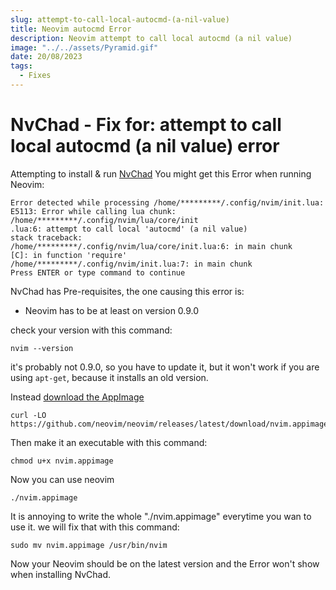 ```yaml
---
slug: attempt-to-call-local-autocmd-(a-nil-value)
title: Neovim autocmd Error
description: Neovim attempt to call local autocmd (a nil value)
image: "../../assets/Pyramid.gif"
date: 20/08/2023
tags:
  - Fixes
---
```


# NvChad - Fix for: attempt to call local autocmd (a nil value) error

Attempting to install & run [NvChad](https://nvchad.com/docs/quickstart/install) You might get this Error when running Neovim:

```
Error detected while processing /home/*********/.config/nvim/init.lua:
E5113: Error while calling lua chunk: /home/*********/.config/nvim/lua/core/init
.lua:6: attempt to call local 'autocmd' (a nil value)
stack traceback:
/home/*********/.config/nvim/lua/core/init.lua:6: in main chunk
[C]: in function 'require'
/home/*********/.config/nvim/init.lua:7: in main chunk
Press ENTER or type command to continue
```

NvChad has Pre-requisites, the one causing this error is:

- Neovim has to be at least on version 0.9.0

check your version with this command:

```
nvim --version
```

it's probably not 0.9.0, so you have to update it, but it won't work if you are using `apt-get`, because it installs an old version.

Instead [download the AppImage](https://github.com/neovim/neovim/wiki/Installing-Neovim#appimage-universal-linux-package)

```
curl -LO https://github.com/neovim/neovim/releases/latest/download/nvim.appimage
```

Then make it an executable with this command:

```
chmod u+x nvim.appimage
```

Now you can use neovim

```
./nvim.appimage
```

It is annoying to write the whole "./nvim.appimage" everytime you wan to use it. we will fix that with this command:

```
sudo mv nvim.appimage /usr/bin/nvim
```

Now your Neovim should be on the latest version and the Error won't show when installing NvChad.
